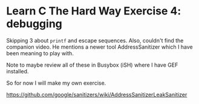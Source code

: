# Learn C The Hard Way Exercise 4: debugging
Skipping 3 about `printf` and escape sequences.
Also, couldn't find the companion video. 
He mentions a newer tool AddressSanitizer which I have been meaning to play with. 

Note to maybe review all of these in Busybox (iSH) where I have GEF installed. 

So for now I will make my own exercise.

https://github.com/google/sanitizers/wiki/AddressSanitizerLeakSanitizer







